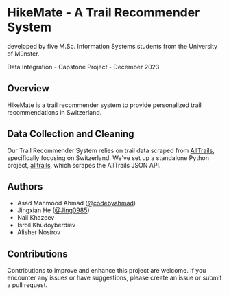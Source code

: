 # HikeMate - A Trail Recommender System

developed by five M.Sc. Information Systems students from the University of Münster.

Data Integration - Capstone Project - December 2023

## Overview

HikeMate is a trail recommender system to provide personalized trail recommendations in Switzerland.

## Data Collection and Cleaning

Our Trail Recommender System relies on trail data scraped from [AllTrails](https://www.alltrails.com), specifically focusing on Switzerland. We've set up a standalone Python project, [alltrails](./alltrails/), which scrapes the AllTrails JSON API.

## Authors

- Asad Mahmood Ahmad ([@codebyahmad](https://github.com/codebyahmad))
- Jingxian He ([@Jing0985](https://github.com/Jing0985))
- Nail Khazeev
- Isroil Khudoyberdiev
- Alisher Nosirov

## Contributions

Contributions to improve and enhance this project are welcome. If you encounter any issues or have suggestions, please create an issue or submit a pull request.
